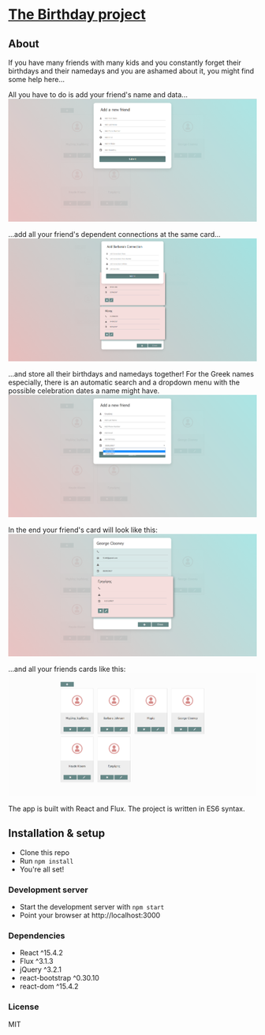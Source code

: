# [The Birthday project](https://github.com/Va5s0/the-birthday-project.git)

## About

If you have many friends with many kids and you constantly forget their birthdays and their namedays and you are ashamed about it, you might find some help here...

All you have to do is add your friend's name and data...
![alt text](screenshots/AddFriendCard.png "Add a new friend card")

...add all your friend's dependent connections at the same card...
![alt text](screenshots/AddFriendConnectionsCard.png "Add a new friend's connection card")

...and store all their birthdays and namedays together! For the Greek names especially, there is an automatic search and a dropdown menu with the possible celebration dates a name might have.
![alt text](screenshots/AutomaticFriendNamedaySearch.png "Automatic friend nameday search")

In the end your friend's card will look like this:
![alt text](screenshots/FriendConnectionsCard.png "Friend & connections card")

...and all your friends cards like this:
![alt text](screenshots/GeneralLayout.png "General Layout")


The app is built with React and Flux. The project is written in ES6 syntax.

## Installation & setup

* Clone this repo
* Run `npm install`
* You're all set!

### Development server

* Start the development server with `npm start`
* Point your browser at http://localhost:3000

### Dependencies

* React ^15.4.2
* Flux ^3.1.3
* jQuery ^3.2.1
* react-bootstrap ^0.30.10
* react-dom ^15.4.2


### License

MIT
